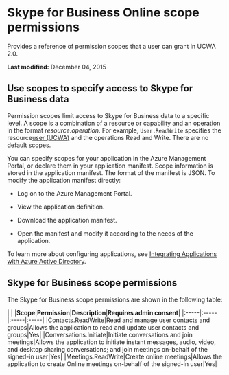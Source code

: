 
# Skype for Business Online scope permissions
Provides a reference of permission scopes that a user can grant in UCWA 2.0.

 **Last modified:** December 04, 2015


## Use scopes to specify access to Skype for Business data

Permission scopes limit access to Skype for Business data to a specific level. A scope is a combination of a resource or capability and an operation in the format  _resource.operation_. For example, `User.ReadWrite` specifies the resource[user (UCWA)](user_ref.md) and the operations Read and Write. There are no default scopes.

You can specify scopes for your application in the Azure Management Portal, or declare them in your application manifest. Scope information is stored in the application manifest. The format of the manifest is JSON. To modify the application manifest directly:


- Log on to the Azure Management Portal.
    
- View the application definition.
    
- Download the application manifest.
    
- Open the manifest and modify it according to the needs of the application.
    
To learn more about configuring applications, see [Integrating Applications with Azure Active Directory](https://azure.microsoft.com/en-us/documentation/articles/active-directory-integrating-applications/).


## Skype for Business scope permissions

The Skype for Business scope permissions are shown in the following table:


|
|
|**Scope**|**Permission**|**Description**|**Requires admin consent**|
|:-----|:-----|:-----|:-----|
|Contacts.ReadWrite|Read and manage user contacts and groups|Allows the application to read and update user contacts and groups|Yes|
|Conversations.Initiate|Initiate conversations and join meetings|Allows the application to initiate instant messages, audio, video, and desktop sharing conversations; and join meetings on-behalf of the signed-in user|Yes|
|Meetings.ReadWrite|Create online meetings|Allows the application to create Online meetings on-behalf of the signed-in user|Yes|
